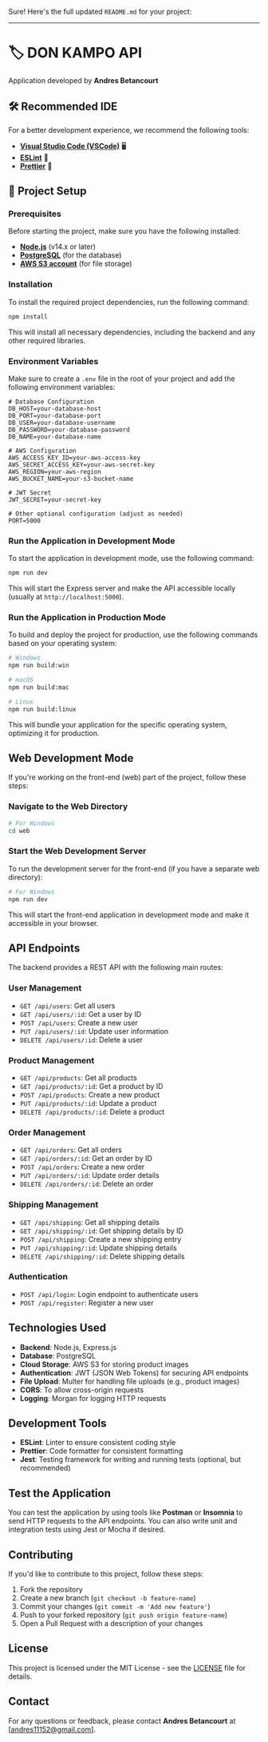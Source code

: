 Sure! Here's the full updated `README.md` for your project:

---

# 🏷️ **DON KAMPO API**

Application developed by **Andres Betancourt**

## 🛠️ Recommended IDE

For a better development experience, we recommend the following tools:

- [**Visual Studio Code (VSCode)**](https://code.visualstudio.com/) 🖥️
- [**ESLint**](https://marketplace.visualstudio.com/items?itemName=dbaeumer.vscode-eslint) 📜
- [**Prettier**](https://marketplace.visualstudio.com/items?itemName=esbenp.prettier-vscode) 🎨

## 🚀 Project Setup

### Prerequisites

Before starting the project, make sure you have the following installed:

- [**Node.js**](https://nodejs.org/) (v14.x or later)
- [**PostgreSQL**](https://www.postgresql.org/) (for the database)
- [**AWS S3 account**](https://aws.amazon.com/s3/) (for file storage)

### Installation

To install the required project dependencies, run the following command:

```bash
npm install
```

This will install all necessary dependencies, including the backend and any other required libraries.

### Environment Variables

Make sure to create a `.env` file in the root of your project and add the following environment variables:

```plaintext
# Database Configuration
DB_HOST=your-database-host
DB_PORT=your-database-port
DB_USER=your-database-username
DB_PASSWORD=your-database-password
DB_NAME=your-database-name

# AWS Configuration
AWS_ACCESS_KEY_ID=your-aws-access-key
AWS_SECRET_ACCESS_KEY=your-aws-secret-key
AWS_REGION=your-aws-region
AWS_BUCKET_NAME=your-s3-bucket-name

# JWT Secret
JWT_SECRET=your-secret-key

# Other optional configuration (adjust as needed)
PORT=5000
```

### Run the Application in Development Mode

To start the application in development mode, use the following command:

```bash
npm run dev
```

This will start the Express server and make the API accessible locally (usually at `http://localhost:5000`).

### Run the Application in Production Mode

To build and deploy the project for production, use the following commands based on your operating system:

```bash
# Windows
npm run build:win

# macOS
npm run build:mac

# Linux
npm run build:linux
```

This will bundle your application for the specific operating system, optimizing it for production.

## Web Development Mode

If you're working on the front-end (web) part of the project, follow these steps:

### Navigate to the Web Directory

```bash
# For Windows
cd web
```

### Start the Web Development Server

To run the development server for the front-end (if you have a separate web directory):

```bash
# For Windows
npm run dev
```

This will start the front-end application in development mode and make it accessible in your browser.

## API Endpoints

The backend provides a REST API with the following main routes:

### **User Management**

- `GET /api/users`: Get all users
- `GET /api/users/:id`: Get a user by ID
- `POST /api/users`: Create a new user
- `PUT /api/users/:id`: Update user information
- `DELETE /api/users/:id`: Delete a user

### **Product Management**

- `GET /api/products`: Get all products
- `GET /api/products/:id`: Get a product by ID
- `POST /api/products`: Create a new product
- `PUT /api/products/:id`: Update a product
- `DELETE /api/products/:id`: Delete a product

### **Order Management**

- `GET /api/orders`: Get all orders
- `GET /api/orders/:id`: Get an order by ID
- `POST /api/orders`: Create a new order
- `PUT /api/orders/:id`: Update order details
- `DELETE /api/orders/:id`: Delete an order

### **Shipping Management**

- `GET /api/shipping`: Get all shipping details
- `GET /api/shipping/:id`: Get shipping details by ID
- `POST /api/shipping`: Create a new shipping entry
- `PUT /api/shipping/:id`: Update shipping details
- `DELETE /api/shipping/:id`: Delete shipping details

### **Authentication**

- `POST /api/login`: Login endpoint to authenticate users
- `POST /api/register`: Register a new user

## Technologies Used

- **Backend**: Node.js, Express.js
- **Database**: PostgreSQL
- **Cloud Storage**: AWS S3 for storing product images
- **Authentication**: JWT (JSON Web Tokens) for securing API endpoints
- **File Upload**: Multer for handling file uploads (e.g., product images)
- **CORS**: To allow cross-origin requests
- **Logging**: Morgan for logging HTTP requests

## Development Tools

- **ESLint**: Linter to ensure consistent coding style
- **Prettier**: Code formatter for consistent formatting
- **Jest**: Testing framework for writing and running tests (optional, but recommended)

## Test the Application

You can test the application by using tools like **Postman** or **Insomnia** to send HTTP requests to the API endpoints. You can also write unit and integration tests using Jest or Mocha if desired.

## Contributing

If you'd like to contribute to this project, follow these steps:

1. Fork the repository
2. Create a new branch (`git checkout -b feature-name`)
3. Commit your changes (`git commit -m 'Add new feature'`)
4. Push to your forked repository (`git push origin feature-name`)
5. Open a Pull Request with a description of your changes

## License

This project is licensed under the MIT License - see the [LICENSE](LICENSE) file for details.

## Contact

For any questions or feedback, please contact **Andres Betancourt** at [andres11152@gmail.com].

